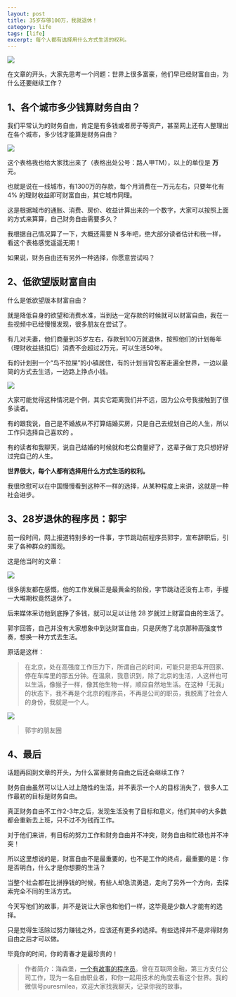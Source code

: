 ```yaml
---
layout: post
title: 35岁存够100万，我就退休！
category: life
tags: [life]
excerpt: 每个人都有选择用什么方式生活的权利。
---
```


![](http://favorites.ren/assets/images/2020/it/tuixiu/tuixiu01.jpg) 

在文章的开头，大家先思考一个问题：世界上很多富豪，他们早已经财富自由，为什么还要继续工作？

## 1、各个城市多少钱算财务自由？

我们平常认为的财务自由，肯定是有多钱或者房子等资产，甚至网上还有人整理出在各个城市，多少钱才能算是财务自由？

![](http://favorites.ren/assets/images/2020/it/tuixiu/tuixiu02.jpg) 

这个表格我也给大家找出来了（表格出处公号：路人甲TM），以上的单位是 **万** 元。

也就是说在一线城市，有1300万的存款，每个月消费在一万元左右，只要年化有 4% 的理财收益即可财富自由，其它城市同理。

这是根据城市的通胀、消费、房价、收益计算出来的一个数字，大家可以按照上面的方式来算算，自己财务自由需要多久？

我根据自己情况算了一下，大概还需要 N 多年吧，绝大部分读者估计和我一样，看这个表格感觉遥遥无期！

如果说，财务自由还有另外一种选择，你愿意尝试吗？

## 2、低欲望版财富自由

什么是低欲望版本财富自由？

就是降低自身的欲望和消费水准，当到达一定存款的时候就可以财富自由，我在一些视频中已经慢慢发现，很多朋友在尝试了。

有几对夫妻，他们商量到35岁左右，存款到100万就退休，按照他们的计划每年（理财收益抵扣后）消费不会超过2万元，可以生活50年。

有的计划到一个“鸟不拉屎”的小镇居住，有的计划当背包客走遍全世界，一边以最简的方式去生活，一边路上挣点小钱。

![](http://favorites.ren/assets/images/2020/it/tuixiu/tuixiu03.jpg) 

大家可能觉得这种情况是个例，其实它距离我们并不远，因为公众号我接触到了很多读者。

有的跟我说，自己是不婚族从不打算结婚买房，只是自己去规划自己的人生，所以工作只选择自己喜欢的 。

有的读者和我聊天，说自己结婚的时候就和老公商量好了，这辈子做丁克只想好好过完自己的人生。

**世界很大，每个人都有选择用什么方式生活的权利。**

我很欣慰可以在中国慢慢看到这种不一样的选择，从某种程度上来讲，这就是一种社会进步。

## 3、28岁退休的程序员：郭宇

前一段时间，网上报道特别多的一件事，字节跳动前程序员郭宇，宣布辞职后，引来了各种群众的围观。

这是他当时的文章：

![](http://favorites.ren/assets/images/2020/it/tuixiu/tuixiu04.jpg) 

很多朋友都在感慨，他的工作发展正是最黄金的阶段，字节跳动还没有上市，手握一大堆期权竟然退休了。

后来媒体采访他到底挣了多钱，就可以足以让他 28 岁就过上财富自由的生活了。

郭宇回答，自己并没有大家想象中到达财富自由，只是厌倦了北京那种高强度节奏，想换一种方式去生活。

原话是这样：

>在北京，处在高强度工作压力下，所谓自己的时间，可能只是把车开回家、停在车库里的那五分钟。在温泉，我意识到，除了北京的生活，人这样也可以生活，像猴子一样，像其他生物一样，顺应自然地生活。在这种「无我」的状态下，我不再是个北京的程序员，不再是公司的职员，我脱离了社会人的身份，我就是一个人。

![](http://favorites.ren/assets/images/2020/it/tuixiu/tuixiu05.jpg) 

>郭宇的朋友圈 

## 4、最后

话题再回到文章的开头，为什么富豪财务自由之后还会继续工作？

财务自由虽然可以让人过上随性的生活，并不表示一个人的目标消失了，很多人工作最初的目标是财务自由。

真正财务自由不工作2-3年之后，发现生活没有了目标和意义，他们其中的大多数都会重新去上班，只不过不为钱而工作。

对于他们来讲，有目标的努力工作和财务自由并不冲突，财务自由和忙碌也并不冲突！

所以这里想说的是，财富自由不是最重要的，也不是工作的终点，最重要的是：你是否明白，什么才是你想要的生活？

当整个社会都在比拼挣钱的时候，有些人却急流勇退，走向了另外一个方向，去探索完全不同的生活方式。

今天写他们的故事，并不是说让大家也和他们一样，这毕竟是少数人才能有的选择。

只是觉得生活除过努力赚钱之外，应该还有更多的选择。有些选择并不是非得财务自由之后才可以做。

毕竟你的时间，你的青春才是最珍贵的！

>作者简介：海森堡，[一个有故事的程序员](http://www.intelyes.xyz/life/2020/03/25/fengkou-10year.html)。曾在互联网金融，第三方支付公司工作，现为一名自由职业者，和你一起用技术的角度去看这个世界。我的微信号puresmilea，欢迎大家找我聊天，记录你我的故事。



